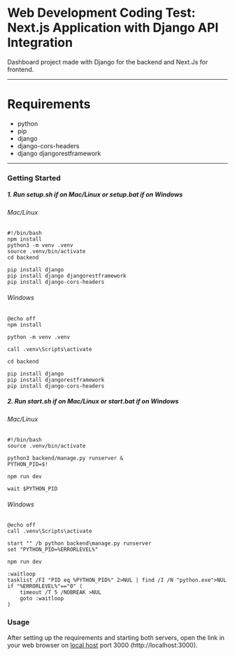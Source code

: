 # Web Development Coding Test: Next.js Application with Django API Integration 
Dashboard project made with Django for the backend and Next.Js for frontend.

---
# Requirements
- python
- pip
- django
- django-cors-headers
- django djangorestframework

---

### Getting Started
##### 1. Run setup.sh if on Mac/Linux or setup.bat if on Windows
###### Mac/Linux
```
#!/bin/bash
npm install
python3 -m venv .venv
source .venv/bin/activate
cd backend

pip install django
pip install django djangorestframework
pip install django-cors-headers
```

###### Windows
```
@echo off
npm install

python -m venv .venv

call .venv\Scripts\activate

cd backend

pip install django
pip install djangorestframework
pip install django-cors-headers
```

##### 2. Run start.sh if on Mac/Linux or start.bat if on Windows
###### Mac/Linux
```
#!/bin/bash
source .venv/bin/activate

python3 backend/manage.py runserver &
PYTHON_PID=$!

npm run dev

wait $PYTHON_PID
```

###### Windows

```
@echo off
call .venv\Scripts\activate

start "" /b python backend\manage.py runserver
set "PYTHON_PID=%ERRORLEVEL%"

npm run dev

:waitloop
tasklist /FI "PID eq %PYTHON_PID%" 2>NUL | find /I /N "python.exe">NUL
if "%ERRORLEVEL%"=="0" (
    timeout /T 5 /NOBREAK >NUL
    goto :waitloop
)

```
### Usage
After setting up the requirements and starting both servers, open the link in your web browser on [local host](http://localhost:3000) port 3000 (http://localhost:3000).
